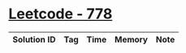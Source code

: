 # [Leetcode - 778](https://leetcode.com/problems/swim-in-rising-water/)

| Solution ID | Tag | Time | Memory | Note |
| ----------- | --- | ---- | ------ | ---- |
